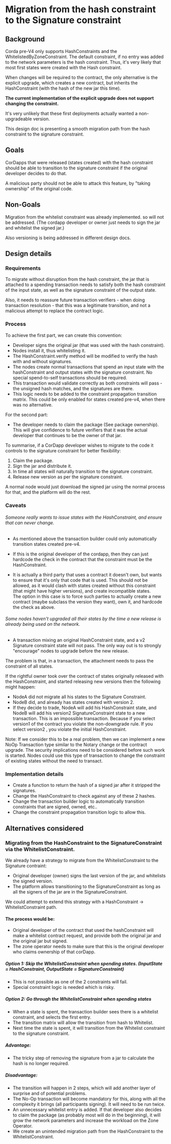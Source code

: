 # Migration from the hash constraint to the Signature constraint


## Background

Corda pre-V4 only supports HashConstraints and the WhitelistedByZoneConstraint.
The default constraint, if no entry was added to the network parameters is the hash constraint.
Thus, it's very likely that most first states were created with the Hash constraint.

When changes will be required to the contract, the only alternative is the explicit upgrade, which creates a new contract, but inherits the HashConstraint (with the hash of the new jar this time). 

**The current implementation of the explicit upgrade does not support changing the constraint.**

It's very unlikely that these first deployments actually wanted a non-upgradeable version.

This design doc is presenting a smooth migration path from the hash constraint to the signature constraint. 


## Goals

CorDapps that were released (states created) with the hash constraint should be able to transition to the signature constraint if the original developer decides to do that.

A malicious party should not be able to attack this feature, by "taking ownership" of the original code.


## Non-Goals

Migration from the whitelist constraint was already implemented. so will not be addressed. (The cordapp developer or owner just needs to sign the jar and whitelist the signed jar.)

Also versioning is being addressed in different design docs.


## Design details

### Requirements

To migrate without disruption from the hash constraint, the jar that is attached to a spending transaction needs to satisfy both the hash constraint of the input state, as well as the signature constraint of the output state.

Also, it needs to reassure future transaction verifiers - when doing transaction resolution - that this was a legitimate transition, and not a malicious attempt to replace the contract logic.


### Process

To achieve the first part, we can create this convention:

- Developer signs the original jar (that was used with the hash constraint).
- Nodes install it, thus whitelisting it.
- The HashConstraint.verify method will be modified to verify the hash with and without signatures.
- The nodes create normal transactions that spend an input state with the hashConstraint and output states with the signature constraint. No special spend-to-self transactions should be required.
- This transaction would validate correctly as both constraints will pass - the unsigned hash matches, and the signatures are there.
- This logic needs to be added to the constraint propagation transition matrix. This could be only enabled for states created pre-v4, when there was no alternative.
    

For the second part:
    
- The developer needs to claim the package (See package ownership). This will give confidence to future verifiers that it was the actual developer that continues to be the owner of that jar.  
    

To summarise, if a CorDapp developer wishes to migrate to the code it controls to the signature constraint for better flexibility:

1. Claim the package. 
2. Sign the jar and distribute it.
3. In time all states will naturally transition to the signature constraint.
4. Release new version as per the signature constraint. 


A normal node would just download the signed jar using the normal process for that, and the platform will do the rest.


### Caveats 

###### Someone really wants to issue states with the HashConstraint, and ensure that can never change. 

 - As mentioned above the transaction builder could only automatically transition states created pre-v4.  
 
 - If this is the original developer of the cordapp, then they can just hardcode the check in the contract that the constraint must be the HashConstraint. 
 
 - It is actually a third party that uses a contract it doesn't own, but wants to ensure that it's only that code that is used. 
 This should not be allowed, as it would clash with states created without this constraint (that might have higher versions), and create incompatible states.  
 The option in this case is to force such parties to actually create a new contract (maybe subclass the version they want), own it, and hardcode the check as above.


######  Some nodes haven't upgraded all their states by the time a new release is already being used on the network.

 - A transaction mixing an original HashConstraint state, and a v2 Signature constraint state will not pass. The only way out is to strongly "encourage" nodes to upgrade before the new release.
  
The problem is that, in a transaction, the attachment needs to pass the constraint of all states.

If the rightful owner took over the contract of states originally released with the HashConstraint, and started releasing new versions then the following might happen:

- NodeA did not migrate all his states to the Signature Constraint.
- NodeB did, and already has states created with version 2.
- If they decide to trade, NodeA will add his HashConstraint state, and NodeB will add his version2 SignatureConstraint state to a new transaction.
This is an impossible transaction. Because if you select version1 of the contract you violate the non-downgrade rule. If you select version2 , you violate the initial HashConstraint.


Note:  If we consider this to be a real problem, then we can implement a new NoOp Transaction type similar to the Notary change or the contract upgrade. The security implications need to be considered before such work is started.
Nodes could use this type of transaction to change the constraint of existing states without the need to transact. 


### Implementation details
 
- Create a function to return the hash of a signed jar after it stripped the signatures. 
- Change the HashConstraint to check against any of these 2 hashes.
- Change the transaction builder logic to automatically transition constraints that are signed, owned, etc..
- Change the constraint propagation transition logic to allow this.



## Alternatives considered


###  Migrating from the HashConstraint to the SignatureConstraint via the WhitelistConstraint. 

We already have a strategy to migrate from the WhitelistConstraint to the Signature contraint:

- Original developer (owner) signs the last version of the jar, and whitelists the signed version. 
- The platform allows transitioning to the SignatureConstraint as long as all the signers of the jar are in the SignatureConstraint.  


We could attempt to extend this strategy with a HashConstraint -> WhitelistConstraint path.

#### The process would be:

- Original developer of the contract that used the hashConstraint will make a whitelist contract request, and provide both the original jar and the original jar but signed.
- The zone operator needs to make sure that this is the original developer who claims ownership of that corDapp. 

##### Option 1: Skip the WhitelistConstraint when spending states. (InputState = HashConstraint, OutputState = SignatureConstraint)

- This is not possible as one of the 2 constraints will fail.
- Special constraint logic is needed which is risky.


##### Option 2: Go through the WhitelistConstraint when spending states

- When a state is spent, the transaction builder sees there is a whitelist constraint, and selects the first entry.
- The transition matrix will allow the transition from hash to Whitelist.
- Next time the state is spent, it will transition from the Whitelist constraint to the signature constraint.  


##### Advantage:

- The tricky step of removing the signature from a jar to calculate the hash is no longer required.


##### Disadvantage:

- The transition will happen in 2 steps, which will add another layer of surprise and of potential problems. 
- The No-Op transaction will become mandatory for this, along with all the complexity it brings (all participants signing). It will need to be run twice. 
- An unnecessary whitelist entry is added. If that developer also decides to claim the package (as probably most will do in the beginning), it will grow the network parameters and increase the workload on the Zone Operator.
- We create an unintended migration path from the HashConstraint to the WhitelistConstraint.
